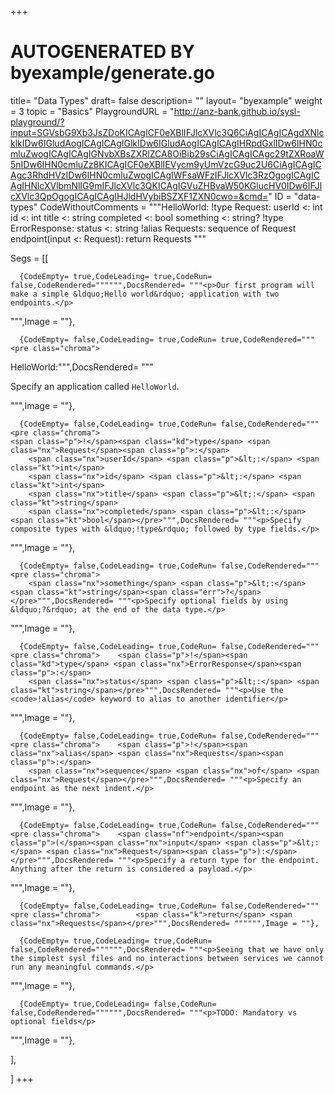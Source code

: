 +++
# AUTOGENERATED BY byexample/generate.go
title= "Data Types"
draft= false
description= ""
layout= "byexample"
weight = 3
topic = "Basics"
PlaygroundURL = "http://anz-bank.github.io/sysl-playground/?input=SGVsbG9Xb3JsZDoKICAgICF0eXBlIFJlcXVlc3Q6CiAgICAgICAgdXNlcklkIDw6IGludAogICAgICAgIGlkIDw6IGludAogICAgICAgIHRpdGxlIDw6IHN0cmluZwogICAgICAgIGNvbXBsZXRlZCA8OiBib29sCiAgICAgICAgc29tZXRoaW5nIDw6IHN0cmluZz8KICAgICF0eXBlIEVycm9yUmVzcG9uc2U6CiAgICAgICAgc3RhdHVzIDw6IHN0cmluZwogICAgIWFsaWFzIFJlcXVlc3RzOgogICAgICAgIHNlcXVlbmNlIG9mIFJlcXVlc3QKICAgIGVuZHBvaW50KGlucHV0IDw6IFJlcXVlc3QpOgogICAgICAgIHJldHVybiBSZXF1ZXN0cwo=&cmd="
ID = "data-types"
CodeWithoutComments = """HelloWorld:
    !type Request:
        userId <: int
        id <: int
        title <: string
        completed <: bool
        something <: string?
    !type ErrorResponse:
        status <: string
    !alias Requests:
        sequence of Request
    endpoint(input <: Request):
        return Requests
"""

Segs = [[
  
      {CodeEmpty= true,CodeLeading= true,CodeRun= false,CodeRendered="""""",DocsRendered= """<p>Our first program will make a simple &ldquo;Hello world&rdquo; application with two endpoints.</p>
""",Image = ""},

      {CodeEmpty= false,CodeLeading= true,CodeRun= true,CodeRendered="""<pre class="chroma">
<span class="nx">HelloWorld</span><span class="p">:</span></pre>""",DocsRendered= """<p>Specify an application called <code>HelloWorld</code>.</p>
""",Image = ""},

      {CodeEmpty= false,CodeLeading= true,CodeRun= false,CodeRendered="""<pre class="chroma">
    <span class="p">!</span><span class="kd">type</span> <span class="nx">Request</span><span class="p">:</span>
        <span class="nx">userId</span> <span class="p">&lt;:</span> <span class="kt">int</span>
        <span class="nx">id</span> <span class="p">&lt;:</span> <span class="kt">int</span>
        <span class="nx">title</span> <span class="p">&lt;:</span> <span class="kt">string</span>
        <span class="nx">completed</span> <span class="p">&lt;:</span> <span class="kt">bool</span></pre>""",DocsRendered= """<p>Specify composite types with &ldquo;!type&rdquo; followed by type fields.</p>
""",Image = ""},

      {CodeEmpty= false,CodeLeading= true,CodeRun= false,CodeRendered="""<pre class="chroma">
        <span class="nx">something</span> <span class="p">&lt;:</span> <span class="kt">string</span><span class="err">?</span></pre>""",DocsRendered= """<p>Specify optional fields by using &ldquo;?&rdquo; at the end of the data type.</p>
""",Image = ""},

      {CodeEmpty= false,CodeLeading= true,CodeRun= false,CodeRendered="""<pre class="chroma">    <span class="p">!</span><span class="kd">type</span> <span class="nx">ErrorResponse</span><span class="p">:</span>
        <span class="nx">status</span> <span class="p">&lt;:</span> <span class="kt">string</span></pre>""",DocsRendered= """<p>Use the <code>!alias</code> keyword to alias to another identifier</p>
""",Image = ""},

      {CodeEmpty= false,CodeLeading= true,CodeRun= false,CodeRendered="""<pre class="chroma">    <span class="p">!</span><span class="nx">alias</span> <span class="nx">Requests</span><span class="p">:</span>
        <span class="nx">sequence</span> <span class="nx">of</span> <span class="nx">Request</span></pre>""",DocsRendered= """<p>Specify an endpoint as the next indent.</p>
""",Image = ""},

      {CodeEmpty= false,CodeLeading= true,CodeRun= false,CodeRendered="""<pre class="chroma">    <span class="nf">endpoint</span><span class="p">(</span><span class="nx">input</span> <span class="p">&lt;:</span> <span class="nx">Request</span><span class="p">):</span></pre>""",DocsRendered= """<p>Specify a return type for the endpoint. Anything after the return is considered a payload.</p>
""",Image = ""},

      {CodeEmpty= false,CodeLeading= true,CodeRun= false,CodeRendered="""<pre class="chroma">        <span class="k">return</span> <span class="nx">Requests</span></pre>""",DocsRendered= """""",Image = ""},

      {CodeEmpty= true,CodeLeading= true,CodeRun= false,CodeRendered="""""",DocsRendered= """<p>Seeing that we have only the simplest sysl files and no interactions between services we cannot run any meaningful commands.</p>
""",Image = ""},

      {CodeEmpty= true,CodeLeading= false,CodeRun= false,CodeRendered="""""",DocsRendered= """<p>TODO: Mandatory vs optional fields</p>
""",Image = ""},


],

]
+++


